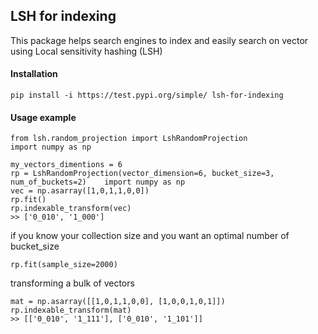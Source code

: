## LSH for indexing

This package helps search engines to index and easily search on vector using Local sensitivity hashing (LSH)

#### Installation
    pip install -i https://test.pypi.org/simple/ lsh-for-indexing

#### Usage example
    from lsh.random_projection import LshRandomProjection
    import numpy as np
    
    my_vectors_dimentions = 6
    rp = LshRandomProjection(vector_dimension=6, bucket_size=3, num_of_buckets=2)    import numpy as np
    vec = np.asarray([1,0,1,1,0,0])
    rp.fit()
    rp.indexable_transform(vec)
    >> ['0_010', '1_000']
    
if you know your collection size and you want an optimal number of bucket_size
    
    rp.fit(sample_size=2000)
    
transforming a bulk of vectors

    mat = np.asarray([[1,0,1,1,0,0], [1,0,0,1,0,1]])
    rp.indexable_transform(mat)
    >> [['0_010', '1_111'], ['0_010', '1_101']]